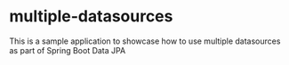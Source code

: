 # multiple-datasources
This is a sample application to showcase how to use multiple datasources as part of Spring Boot Data JPA

